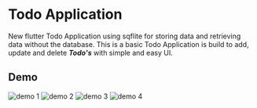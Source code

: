 # Todo Application

New flutter Todo Application using sqflite for storing data and retrieving data without the database. This is a basic Todo Application is build to add, update and delete ***Todo's*** with simple and easy UI. 

## Demo

![demo 1](readmeassets/pic1.jpg)
![demo 2](readmeassets/pic2.jpg)
![demo 3](readmeassets/pic3.jpg)
![demo 4](readmeassets/pic4.jpg)